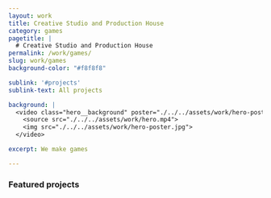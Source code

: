 ```yaml
---
layout: work
title: Creative Studio and Production House
category: games
pagetitle: |
  # Creative Studio and Production House
permalink: /work/games/
slug: work/games
background-color: "#f8f8f8"

sublink: '#projects'
sublink-text: All projects

background: |
  <video class="hero__background" poster="./../../assets/work/hero-poster.jpg" loop autoplay muted playsinline>
    <source src="./../../assets/work/hero.mp4">
    <img src="./../../assets/work/hero-poster.jpg">
  </video>

excerpt: We make games

---
```


### Featured projects
